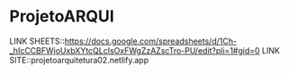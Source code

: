 # ProjetoARQUI

LINK SHEETS::https://docs.google.com/spreadsheets/d/1Ch-_hIcCCBFWjoUxbXYtcQLcIsOxFWgZzAZscTro-PU/edit?pli=1#gid=0
LINK SITE::projetoarquitetura02.netlify.app

